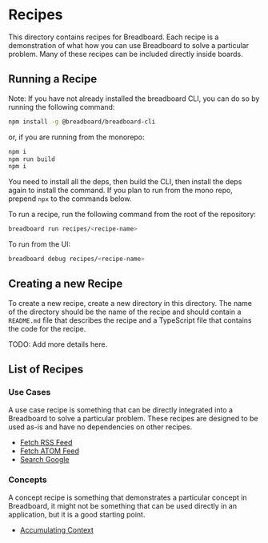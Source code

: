 # Recipes

This directory contains recipes for Breadboard. Each recipe is a demonstration of what how you can use Breadboard to solve a particular problem. Many of these recipes can be included directly inside boards.

## Running a Recipe

Note: If you have not already installed the breadboard CLI, you can do so by running the following command:

```bash
npm install -g @breadboard/breadboard-cli
```

or, if you are running from the monorepo:

```bash
npm i
npm run build
npm i
```

You need to install all the deps, then build the CLI, then install the deps again to install the command. If you plan to run from the mono repo, prepend `npx` to the commands below.

To run a recipe, run the following command from the root of the repository:

```bash
breadboard run recipes/<recipe-name>
```

To run from the UI:

```bash
breadboard debug recipes/<recipe-name>
```

## Creating a new Recipe

To create a new recipe, create a new directory in this directory. The name of the directory should be the name of the recipe and should contain a `README.md` file that describes the recipe and a TypeScript file that contains the code for the recipe.

TODO: Add more details here.

## List of Recipes

### Use Cases

A use case recipe is something that can be directly integrated into a Breadboard to solve a particular problem. These recipes are designed to be used as-is and have no dependencies on other recipes.

- [Fetch RSS Feed](./use-case/fetch-rss/README.md)
- [Fetch ATOM Feed](./use-case/fetch-atom/README.md)
- [Search Google](./use-case/search-google/README.md)

### Concepts

A concept recipe is something that demonstrates a particular concept in Breadboard, it might not be something that can be used directly in an application, but it is a good starting point.

- [Accumulating Context](./concept/accumulating-context/README.md)
